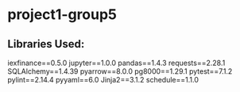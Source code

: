 # project1-group5

## Libraries Used:
iexfinance==0.5.0
jupyter==1.0.0
pandas==1.4.3
requests==2.28.1
SQLAlchemy==1.4.39
pyarrow==8.0.0
pg8000==1.29.1
pytest==7.1.2
pylint==2.14.4
pyyaml==6.0
Jinja2==3.1.2
schedule==1.1.0